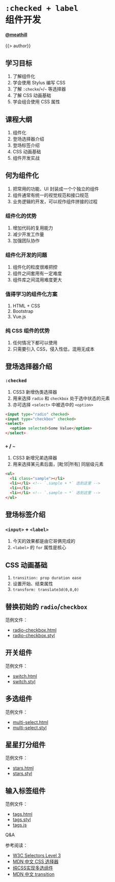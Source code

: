 <!--
title: checked-label
description: the css selectors `:checked+label` can create a lot of useful component, this slide will show you how
-->

# `:checked + label` <br>组件开发

#### [@meathill](https://weibo.com/meathill/)

<!-- page -->

{{> author}}

<!-- page -->

## 学习目标

1. 了解组件化
2. 学会使用 Stylus 编写 CSS
3. 了解 `:checke`/`+`/`~` 等选择器
4. 了解 CSS 动画基础
5. 学会组合使用 CSS 属性

<!-- page -->

## 课程大纲

1. 组件化
2. 登场选择器介绍
3. 登场标签介绍
4. CSS 动画基础
5. 组件开发实战

<!-- page -->

## 何为组件化

1. 把常用的功能、UI 封装成一个个独立的组件
2. 组件通常有统一的视觉规范和接口规范
3. 业务逻辑的开发，可以视作组件拼接的过程

<!-- section -->

### 组件化的优势

1. 增加代码的复用能力
2. 减少开发工作量
3. 加强团队协作

<!-- section -->

### 组件化开发的问题

1. 组件化的粒度很难把控
2. 组件之间套用有一定难度
3. 组件库之间混用难度更大

<!-- section -->

### 值得学习的组件化方案

1. HTML + CSS
2. Bootstrap
3. Vue.js

<!-- page -->

### 纯 CSS 组件的优势

1. 任何情况下都可以使用
2. 只需要引入 CSS，侵入性低，混用无成本

<!-- page -->

## 登场选择器介绍

<!-- page -->

### `:checked`

1. CSS3 新增伪类选择器
2. 用来选择 `radio` 和 `checkbox` 处于选中状态的元素
3. 亦可选择 `<select>` 中被选中的 `<option>`

<!-- section -->

```html
<input type="radio" checked>
<input type="checkbox" checked>
<select>
  <option selected>Some Value</option>
</select>
```

<!-- page -->

### `+` / `~`

1. CSS3 新增兄弟选择器
2. 用来选择某元素后面，[毗邻|所有] 同层级元素

<!-- section -->

```html
<ul>
  <li class="sample"></li>
  <li></li> <!-- `.sample + *` 选到这里 -->
  <li></li> 
  <li></li> <!-- `.sample ~ *` 选到这里 -->
</ul>
```

<!-- page -->

## 登场标签介绍

<!-- page -->

### `<input>` + `<label>`

1. 今天的效果都是由它哥俩完成的
2. `<label>` 的 `for` 属性是核心

<!-- page -->

## CSS 动画基础

1. `transition: prop duration ease`
2. 设置开始、结束属性
2. `transform: translate3d(0,0,0)`

<!-- page -->

## 替换初始的 `radio`/`checkbox`

范例文件：

* [radio-checkbox.html](https://github.com/meathill-lecture/checked-label/blob/master/sample/radio-checkbox.html)
* [radio-checkbox.styl](https://github.com/meathill-lecture/checked-label/blob/master/styl/radio-checkbox.styl)

<!-- page -->

## 开关组件

范例文件：

* [switch.html](https://github.com/meathill-lecture/checked-label/blob/master/sample/switch.html)
* [switch.styl](https://github.com/meathill-lecture/checked-label/blob/master/styl/switch.styl)

<!-- page -->

## 多选组件

范例文件：

* [multi-select.html](https://github.com/meathill-lecture/checked-label/blob/master/sample/multi-select.html)
* [multi-select.styl](https://github.com/meathill-lecture/checked-label/blob/master/styl/multi-select.styl)

<!-- page -->

## 星星打分组件

范例文件：

* [stars.html](https://github.com/meathill-lecture/checked-label/blob/master/sample/stars.html)
* [stars.styl](https://github.com/meathill-lecture/checked-label/blob/master/styl/stars.styl)

<!-- page -->

## 输入标签组件

范例文件：

* [tags.html](https://github.com/meathill-lecture/checked-label/blob/master/sample/tags.html)
* [tags.styl](https://github.com/meathill-lecture/checked-label/blob/master/styl/tags.styl)
* [tags.js](https://github.com/meathill-lecture/checked-label/blob/master/sample/tags.js)

<!-- page -->

Q&A

<!-- page -->

参考阅读：

* [W3C Selectors Level 3](https://www.w3.org/TR/css3-selectors/)
* [MDN 中文 CSS 选择器](https://developer.mozilla.org/zh-CN/docs/Web/CSS/CSS_Selectors)
* [纯CSS实现多选组件](http://blog.meathill.com/tech/fe/create-multiple-select-component-with-pure-css.html)
* [MDN 中文 transition](https://developer.mozilla.org/zh-CN/docs/Web/CSS/transition)